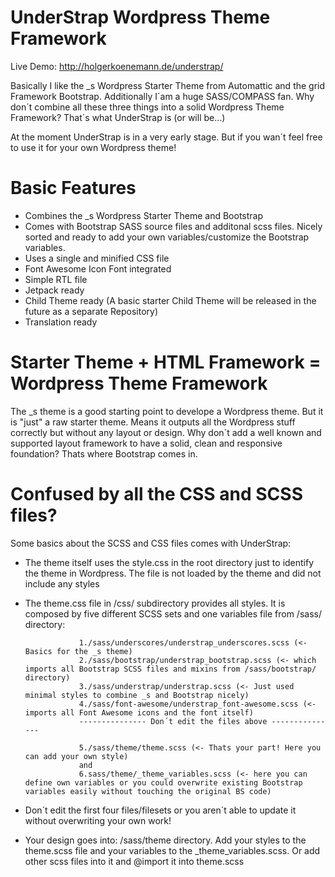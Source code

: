 UnderStrap Wordpress Theme Framework
===

Live Demo: http://holgerkoenemann.de/understrap/

Basically I like the _s Wordpress Starter Theme from Automattic and the grid Framework Bootstrap. Additionally I´am a huge SASS/COMPASS fan. Why don´t combine all these three things into a solid Wordpress Theme Framework?
That´s what UnderStrap is (or will be...)

At the moment UnderStrap is in a very early stage. But if you wan´t feel free to use it for your own Wordpress theme!

Basic Features
=
- Combines the _s Wordpress Starter Theme and Bootstrap
- Comes with Bootstrap SASS source files and additonal scss files. Nicely sorted and ready to add your own variables/customize the Bootstrap variables.
- Uses a single and minified CSS file 
- Font Awesome Icon Font integrated
- Simple RTL file
- Jetpack ready
- Child Theme ready (A basic starter Child Theme will be released in the future as a separate Repository)
- Translation ready

Starter Theme + HTML Framework = Wordpress Theme Framework
=
The _s theme is a good starting point to develope a Wordpress theme. But it is "just" a raw starter theme. Means it outputs all the Wordpress stuff correctly but without any layout or design.
Why don´t add a well known and supported layout framework to have a solid, clean and responsive foundation? Thats where Bootstrap comes in.

Confused by all the CSS and SCSS files?
=
Some basics about the SCSS and CSS files comes with UnderStrap:
- The theme itself uses the style.css in the root directory just to identify the theme in Wordpress. The file is not loaded by the theme and did not include any styles
- The theme.css file in /css/ subdirectory provides all styles. It is composed by five different SCSS sets and one variables file from /sass/ directory:

                  1./sass/underscores/understrap_underscores.scss (<- Basics for the _s theme)
                  2./sass/bootstrap/understrap_bootstrap.scss (<- which imports all Bootstrap SCSS files and mixins from /sass/bootstrap/ directory)
                  3./sass/understrap/understrap.scss (<- Just used minimal styles to combine _s and Bootstrap nicely)
                  4./sass/font-awesome/understrap_font-awesome.scss (<-imports all Font Awesome icons and the font itself)
                  --------------- Don´t edit the files above --------------- 
                  
                  5./sass/theme/theme.scss (<- Thats your part! Here you can add your own style) 
                  and
                  6.sass/theme/_theme_variables.scss (<- here you can define own variables or you could overwrite existing Bootstrap variables easily without touching the original BS code)

- Don´t edit the first four files/filesets or you aren´t able to update it without overwriting your own work!
- Your design goes into: /sass/theme directory. Add your styles to the theme.scss file and your variables to the _theme_variables.scss. Or add other scss files into it and @import it into theme.scss


